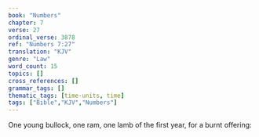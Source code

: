 ```yaml
---
book: "Numbers"
chapter: 7
verse: 27
ordinal_verse: 3878
ref: "Numbers 7:27"
translation: "KJV"
genre: "Law"
word_count: 15
topics: []
cross_references: []
grammar_tags: []
thematic_tags: [time-units, time]
tags: ["Bible","KJV","Numbers"]
---
```

One young bullock, one ram, one lamb of the first year, for a burnt offering:

